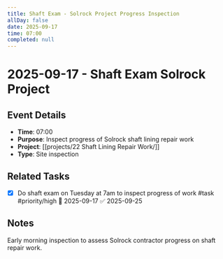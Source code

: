 ```yaml
---
title: Shaft Exam - Solrock Project Progress Inspection
allDay: false
date: 2025-09-17
time: 07:00
completed: null
---
```


# 2025-09-17 - Shaft Exam Solrock Project

## Event Details
- **Time**: 07:00
- **Purpose**: Inspect progress of Solrock shaft lining repair work
- **Project**: [[projects/22 Shaft Lining Repair Work/]]
- **Type**: Site inspection

## Related Tasks
- [x] Do shaft exam on Tuesday at 7am to inspect progress of work #task #priority/high 📅 2025-09-17 ✅ 2025-09-25

## Notes
Early morning inspection to assess Solrock contractor progress on shaft repair work.